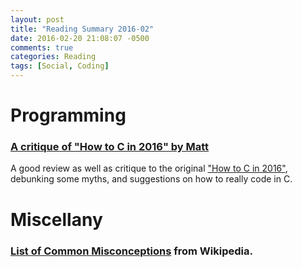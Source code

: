 ```yaml
---
layout: post
title: "Reading Summary 2016-02"
date: 2016-02-20 21:08:07 -0500
comments: true
categories: Reading
tags: [Social, Coding]
---
```


# Programming

### [A critique of "How to C in 2016" by Matt](https://github.com/Keith-S-Thompson/how-to-c-response/blob/master/README.md)

A good review as well as critique to the original ["How to C in 2016"](https://matt.sh/howto-c), debunking some myths, and suggestions on how to really code in C.


# Miscellany

### [List of Common Misconceptions](https://en.m.wikipedia.org/wiki/List_of_common_misconceptions) from Wikipedia.
